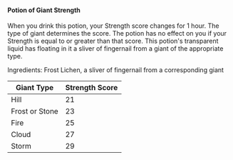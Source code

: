 #### Potion of Giant Strength
When you drink this potion, your Strength score changes for 1 hour. The type of giant determines the score. The potion has no effect on you if your Strength is equal to or greater than that score.
This potion's transparent liquid has floating in it a sliver of fingernail from a giant of the appropriate type.

Ingredients: Frost Lichen, a sliver of fingernail from a corresponding giant

| Giant Type     | Strength Score |
| -------------- | -------------- |
| Hill           | 21             |
| Frost or Stone | 23             |
| Fire           | 25             |
| Cloud          | 27             |
| Storm          | 29             |